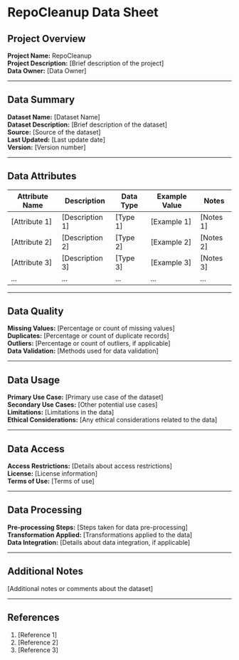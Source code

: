 # RepoCleanup Data Sheet

## Project Overview

**Project Name:** RepoCleanup  
**Project Description:** [Brief description of the project]  
**Data Owner:** [Data Owner]

---

## Data Summary

**Dataset Name:** [Dataset Name]  
**Dataset Description:** [Brief description of the dataset]  
**Source:** [Source of the dataset]  
**Last Updated:** [Last update date]  
**Version:** [Version number]

---

## Data Attributes

| Attribute Name | Description       | Data Type | Example Value | Notes           |
|----------------|-------------------|-----------|---------------|------------------|
| [Attribute 1]  | [Description 1]   | [Type 1]  | [Example 1]   | [Notes 1]        |
| [Attribute 2]  | [Description 2]   | [Type 2]  | [Example 2]   | [Notes 2]        |
| [Attribute 3]  | [Description 3]   | [Type 3]  | [Example 3]   | [Notes 3]        |
| ...            | ...               | ...       | ...           | ...              |

---

## Data Quality

**Missing Values:** [Percentage or count of missing values]  
**Duplicates:** [Percentage or count of duplicate records]  
**Outliers:** [Percentage or count of outliers, if applicable]  
**Data Validation:** [Methods used for data validation]

---

## Data Usage

**Primary Use Case:** [Primary use case of the dataset]  
**Secondary Use Cases:** [Other potential use cases]  
**Limitations:** [Limitations in the data]  
**Ethical Considerations:** [Any ethical considerations related to the data]

---

## Data Access

**Access Restrictions:** [Details about access restrictions]  
**License:** [License information]  
**Terms of Use:** [Terms of use]

---

## Data Processing

**Pre-processing Steps:** [Steps taken for data pre-processing]  
**Transformation Applied:** [Transformations applied to the data]  
**Data Integration:** [Details about data integration, if applicable]

---

## Additional Notes

[Additional notes or comments about the dataset]

---

## References

1. [Reference 1]
2. [Reference 2]
3. [Reference 3]
